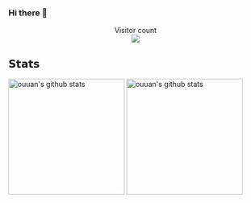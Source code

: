 ### Hi there 👋

<p align="center"> Visitor count<br> <img src="https://profile-counter.glitch.me/jlhejs/count.svg" /></p>


## 𝗦𝘁𝗮𝘁𝘀

<p align="left">
<img alt="ouuan's github stats" height='230' src="https://github-readme-stats.vercel.app/api?username=jlhejs&show_icons=true&include_all_commits=true">
<img alt="ouuan's github stats" height='230' src="https://github-readme-stats.vercel.app/api/top-langs/?username=jlhejs&layout=compact">
</p>
